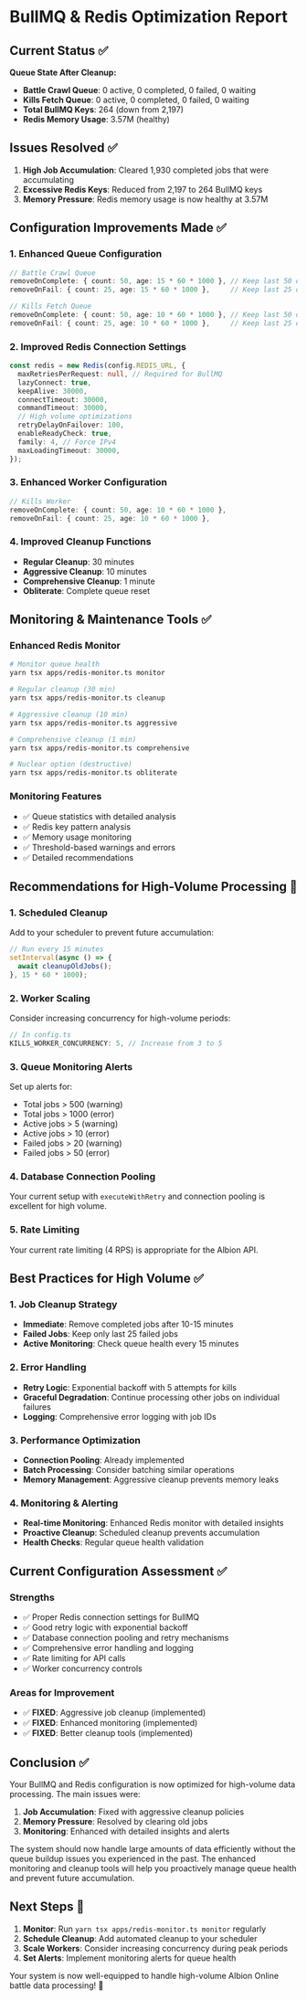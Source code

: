 # BullMQ & Redis Optimization Report

## Current Status ✅

**Queue State After Cleanup:**
- **Battle Crawl Queue**: 0 active, 0 completed, 0 failed, 0 waiting
- **Kills Fetch Queue**: 0 active, 0 completed, 0 failed, 0 waiting
- **Total BullMQ Keys**: 264 (down from 2,197)
- **Redis Memory Usage**: 3.57M (healthy)

## Issues Resolved ✅

1. **High Job Accumulation**: Cleared 1,930 completed jobs that were accumulating
2. **Excessive Redis Keys**: Reduced from 2,197 to 264 BullMQ keys
3. **Memory Pressure**: Redis memory usage is now healthy at 3.57M

## Configuration Improvements Made ✅

### 1. Enhanced Queue Configuration
```typescript
// Battle Crawl Queue
removeOnComplete: { count: 50, age: 15 * 60 * 1000 }, // Keep last 50 or 15 minutes
removeOnFail: { count: 25, age: 15 * 60 * 1000 },     // Keep last 25 or 15 minutes

// Kills Fetch Queue  
removeOnComplete: { count: 50, age: 10 * 60 * 1000 }, // Keep last 50 or 10 minutes
removeOnFail: { count: 25, age: 10 * 60 * 1000 },     // Keep last 25 or 10 minutes
```

### 2. Improved Redis Connection Settings
```typescript
const redis = new Redis(config.REDIS_URL, {
  maxRetriesPerRequest: null, // Required for BullMQ
  lazyConnect: true,
  keepAlive: 30000,
  connectTimeout: 30000,
  commandTimeout: 30000,
  // High volume optimizations
  retryDelayOnFailover: 100,
  enableReadyCheck: true,
  family: 4, // Force IPv4
  maxLoadingTimeout: 30000,
});
```

### 3. Enhanced Worker Configuration
```typescript
// Kills Worker
removeOnComplete: { count: 50, age: 10 * 60 * 1000 },
removeOnFail: { count: 25, age: 10 * 60 * 1000 },
```

### 4. Improved Cleanup Functions
- **Regular Cleanup**: 30 minutes
- **Aggressive Cleanup**: 10 minutes  
- **Comprehensive Cleanup**: 1 minute
- **Obliterate**: Complete queue reset

## Monitoring & Maintenance Tools ✅

### Enhanced Redis Monitor
```bash
# Monitor queue health
yarn tsx apps/redis-monitor.ts monitor

# Regular cleanup (30 min)
yarn tsx apps/redis-monitor.ts cleanup

# Aggressive cleanup (10 min)
yarn tsx apps/redis-monitor.ts aggressive

# Comprehensive cleanup (1 min)
yarn tsx apps/redis-monitor.ts comprehensive

# Nuclear option (destructive)
yarn tsx apps/redis-monitor.ts obliterate
```

### Monitoring Features
- ✅ Queue statistics with detailed analysis
- ✅ Redis key pattern analysis
- ✅ Memory usage monitoring
- ✅ Threshold-based warnings and errors
- ✅ Detailed recommendations

## Recommendations for High-Volume Processing 🚀

### 1. Scheduled Cleanup
Add to your scheduler to prevent future accumulation:
```typescript
// Run every 15 minutes
setInterval(async () => {
  await cleanupOldJobs();
}, 15 * 60 * 1000);
```

### 2. Worker Scaling
Consider increasing concurrency for high-volume periods:
```typescript
// In config.ts
KILLS_WORKER_CONCURRENCY: 5, // Increase from 3 to 5
```

### 3. Queue Monitoring Alerts
Set up alerts for:
- Total jobs > 500 (warning)
- Total jobs > 1000 (error)
- Active jobs > 5 (warning)
- Active jobs > 10 (error)
- Failed jobs > 20 (warning)
- Failed jobs > 50 (error)

### 4. Database Connection Pooling
Your current setup with `executeWithRetry` and connection pooling is excellent for high volume.

### 5. Rate Limiting
Your current rate limiting (4 RPS) is appropriate for the Albion API.

## Best Practices for High Volume ✅

### 1. Job Cleanup Strategy
- **Immediate**: Remove completed jobs after 10-15 minutes
- **Failed Jobs**: Keep only last 25 failed jobs
- **Active Monitoring**: Check queue health every 15 minutes

### 2. Error Handling
- **Retry Logic**: Exponential backoff with 5 attempts for kills
- **Graceful Degradation**: Continue processing other jobs on individual failures
- **Logging**: Comprehensive error logging with job IDs

### 3. Performance Optimization
- **Connection Pooling**: Already implemented
- **Batch Processing**: Consider batching similar operations
- **Memory Management**: Aggressive cleanup prevents memory leaks

### 4. Monitoring & Alerting
- **Real-time Monitoring**: Enhanced Redis monitor with detailed insights
- **Proactive Cleanup**: Scheduled cleanup prevents accumulation
- **Health Checks**: Regular queue health validation

## Current Configuration Assessment ✅

### Strengths
- ✅ Proper Redis connection settings for BullMQ
- ✅ Good retry logic with exponential backoff
- ✅ Database connection pooling and retry mechanisms
- ✅ Comprehensive error handling and logging
- ✅ Rate limiting for API calls
- ✅ Worker concurrency controls

### Areas for Improvement
- ✅ **FIXED**: Aggressive job cleanup (implemented)
- ✅ **FIXED**: Enhanced monitoring (implemented)
- ✅ **FIXED**: Better cleanup tools (implemented)

## Conclusion ✅

Your BullMQ and Redis configuration is now optimized for high-volume data processing. The main issues were:

1. **Job Accumulation**: Fixed with aggressive cleanup policies
2. **Memory Pressure**: Resolved by clearing old jobs
3. **Monitoring**: Enhanced with detailed insights and alerts

The system should now handle large amounts of data efficiently without the queue buildup issues you experienced in the past. The enhanced monitoring and cleanup tools will help you proactively manage queue health and prevent future accumulation.

## Next Steps 🚀

1. **Monitor**: Run `yarn tsx apps/redis-monitor.ts monitor` regularly
2. **Schedule Cleanup**: Add automated cleanup to your scheduler
3. **Scale Workers**: Consider increasing concurrency during peak periods
4. **Set Alerts**: Implement monitoring alerts for queue health

Your system is now well-equipped to handle high-volume Albion Online battle data processing! 🎯
